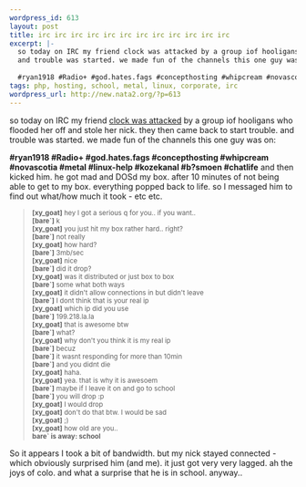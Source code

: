 ```yaml
--- 
wordpress_id: 613
layout: post
title: irc irc irc irc irc irc irc irc irc irc irc irc
excerpt: |-
  so today on IRC my friend clock was attacked by a group iof hooligans who flooded her off and stole her nick. they then came back to start trouble. 
  and trouble was started. we made fun of the channels this one guy was on: 
  
  #ryan1918 #Radio+ #god.hates.fags #concepthosting #whipcream #novascotia #metal #linux-...
tags: php, hosting, school, metal, linux, corporate, irc
wordpress_url: http://new.nata2.org/?p=613
---
```

so today on IRC my friend <a href="http://corp.beercan.com/view.php?channel=corporate&date=1062651600">clock was attacked</a> by a group iof hooligans who flooded her off and stole her nick. they then came back to start trouble. 
and trouble was started. we made fun of the channels this one guy was on: 

<b>#ryan1918 #Radio+ #god.hates.fags #concepthosting #whipcream #novascotia #metal #linux-help #kozekanal #b?smoen #chatlife</b> and then kicked him. he got mad and DOSd my box. after 10 minutes of not being able to get to my box. everything popped back to life. so I messaged him to find out what/how much it took - etc etc.

<blockquote><small>
<b>[xy_goat]</b> hey I got a serious q for you.. if you want..<br/>
<b>[bare`]</b> k <br/>
<b>[xy_goat]</b> you just hit my box rather hard.. right?<br/>
<b>[bare`]</b> not really <br/>
<b>[xy_goat]</b> how hard?<br/>
<b>[bare`]</b> 3mb/sec <br/>
<b>[xy_goat]</b> nice<br/>
<b>[bare`]</b> did it drop?<br/>
<b>[xy_goat]</b> was it distributed or just box to box<br/>
<b>[bare`]</b> some what both ways <br/>
<b>[xy_goat]</b> it didn't allow connections in but didn't leave<br/>
<b>[bare`]</b> I dont think that is your real ip <br/>
<b>[xy_goat]</b> which ip did you use<br/>
<b>[bare`]</b> 199.218.la.la <br/>
<b>[xy_goat]</b> that is awesome btw<br/>
<b>[bare`]</b> what? <br/>
<b>[xy_goat]</b> why don't you think it is my real ip<br/>
<b>[bare`]</b> becuz <br/>
<b>[bare`]</b> it wasnt responding for more than 10min<br/>
<b>[bare`]</b> and you didnt die <br/>
<b>[xy_goat]</b> haha.<br/>
<b>[xy_goat]</b> yea. that is why it is awesoem<br/>
<b>[bare`]</b> maybe if I leave it on and go to school<br/>
<b>[bare`]</b> you will drop :p <br/>
<b>[xy_goat]</b> I would drop<br/>
<b>[xy_goat]</b> don't do that btw. I would be sad<br/>
<b>[xy_goat]</b> ;)<br/>
<b>[xy_goat]</b> how old are you..<br/>
<b> bare` is away: school</b><br/></small>
</blockquote>
So it appears I took a bit of bandwidth. but my nick stayed connected - which obviously surprised him (and me). it just got very very lagged. ah the joys of colo. and what a surprise that he is in school. anyway.. 
